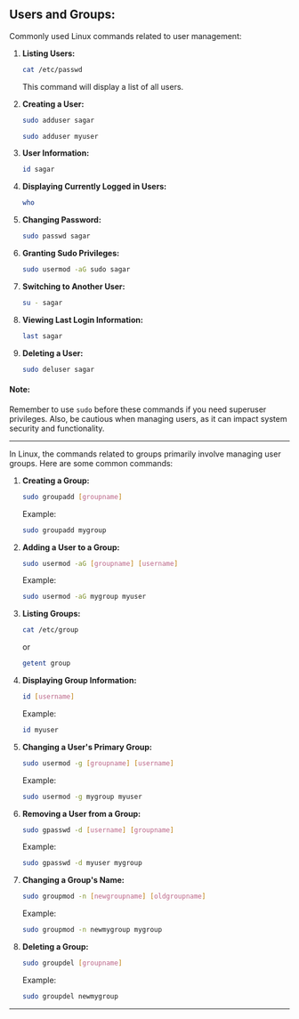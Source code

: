 ## Users and Groups:

Commonly used Linux commands related to user management:

1. **Listing Users:**
   ```bash
   cat /etc/passwd
   ```

   This command will display a list of all users.

2. **Creating a User:**
   ```bash
   sudo adduser sagar
   ```

   ```bash
   sudo adduser myuser
   ```

3. **User Information:**
   ```bash
   id sagar
   ```

4. **Displaying Currently Logged in Users:**
   ```bash
   who
   ```

5. **Changing Password:**
   ```bash
   sudo passwd sagar
   ```

6. **Granting Sudo Privileges:**
   ```bash
   sudo usermod -aG sudo sagar
   ```

7. **Switching to Another User:**
    ```bash
    su - sagar
    ```

8. **Viewing Last Login Information:**
    ```bash
    last sagar
    ```

9. **Deleting a User:**
   ```bash
   sudo deluser sagar
   ```
#### Note:
Remember to use `sudo` before these commands if you need superuser privileges. Also, be cautious when managing users, as it can impact system security and functionality.

---
In Linux, the commands related to groups primarily involve managing user groups. Here are some common commands:

1. **Creating a Group:**
   ```bash
   sudo groupadd [groupname]
   ```
   Example:
   ```bash
   sudo groupadd mygroup
   ```

2. **Adding a User to a Group:**
   ```bash
   sudo usermod -aG [groupname] [username]
   ```
   Example:
   ```bash
   sudo usermod -aG mygroup myuser
   ```

3. **Listing Groups:**
   ```bash
   cat /etc/group
   ```
   or
   ```bash
   getent group
   ```

4. **Displaying Group Information:**
   ```bash
   id [username]
   ```
   Example:
   ```bash
   id myuser
   ```

5. **Changing a User's Primary Group:**
   ```bash
   sudo usermod -g [groupname] [username]
   ```
   Example:
   ```bash
   sudo usermod -g mygroup myuser
   ```

6. **Removing a User from a Group:**
   ```bash
   sudo gpasswd -d [username] [groupname]
   ```
   Example:
   ```bash
   sudo gpasswd -d myuser mygroup
   ```

7. **Changing a Group's Name:**
   ```bash
   sudo groupmod -n [newgroupname] [oldgroupname]
   ```
   Example:
   ```bash
   sudo groupmod -n newmygroup mygroup
   ```

8. **Deleting a Group:**
   ```bash
   sudo groupdel [groupname]
   ```
   Example:
   ```bash
   sudo groupdel newmygroup
   ```
---
